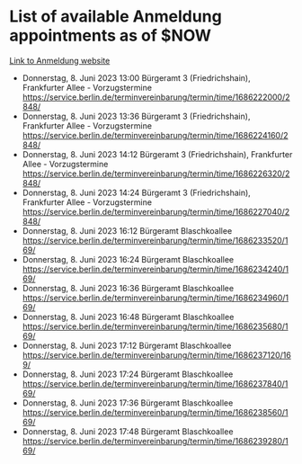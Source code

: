 # List of available Anmeldung appointments as of $NOW
[Link to Anmeldung website](https://service.berlin.de/terminvereinbarung/termin/tag.php?termin=1&anliegen[]=120686&dienstleisterlist=122210,122217,327316,122219,327312,122227,327314,122231,327346,122243,327348,122254,122252,329742,122260,329745,122262,329748,122271,327278,122273,327274,122277,327276,330436,122280,327294,122282,327290,122284,327292,122291,327270,122285,327266,122286,327264,122296,327268,150230,329760,122297,327286,122294,327284,122312,329763,122314,329775,122304,327330,122311,327334,122309,327332,317869,122281,327352,122279,329772,122283,122276,327324,122274,327326,122267,329766,122246,327318,122251,327320,122257,327322,122208,327298,122226,327300&herkunft=http%3A%2F%2Fservice.berlin.de%2Fdienstleistung%2F120686%2F)
- Donnerstag, 8. Juni 2023 13:00 Bürgeramt 3 (Friedrichshain), Frankfurter Allee - Vorzugstermine https://service.berlin.de/terminvereinbarung/termin/time/1686222000/2848/
- Donnerstag, 8. Juni 2023 13:36 Bürgeramt 3 (Friedrichshain), Frankfurter Allee - Vorzugstermine https://service.berlin.de/terminvereinbarung/termin/time/1686224160/2848/
- Donnerstag, 8. Juni 2023 14:12 Bürgeramt 3 (Friedrichshain), Frankfurter Allee - Vorzugstermine https://service.berlin.de/terminvereinbarung/termin/time/1686226320/2848/
- Donnerstag, 8. Juni 2023 14:24 Bürgeramt 3 (Friedrichshain), Frankfurter Allee - Vorzugstermine https://service.berlin.de/terminvereinbarung/termin/time/1686227040/2848/
- Donnerstag, 8. Juni 2023 16:12 Bürgeramt Blaschkoallee https://service.berlin.de/terminvereinbarung/termin/time/1686233520/169/
- Donnerstag, 8. Juni 2023 16:24 Bürgeramt Blaschkoallee https://service.berlin.de/terminvereinbarung/termin/time/1686234240/169/
- Donnerstag, 8. Juni 2023 16:36 Bürgeramt Blaschkoallee https://service.berlin.de/terminvereinbarung/termin/time/1686234960/169/
- Donnerstag, 8. Juni 2023 16:48 Bürgeramt Blaschkoallee https://service.berlin.de/terminvereinbarung/termin/time/1686235680/169/
- Donnerstag, 8. Juni 2023 17:12 Bürgeramt Blaschkoallee https://service.berlin.de/terminvereinbarung/termin/time/1686237120/169/
- Donnerstag, 8. Juni 2023 17:24 Bürgeramt Blaschkoallee https://service.berlin.de/terminvereinbarung/termin/time/1686237840/169/
- Donnerstag, 8. Juni 2023 17:36 Bürgeramt Blaschkoallee https://service.berlin.de/terminvereinbarung/termin/time/1686238560/169/
- Donnerstag, 8. Juni 2023 17:48 Bürgeramt Blaschkoallee https://service.berlin.de/terminvereinbarung/termin/time/1686239280/169/
